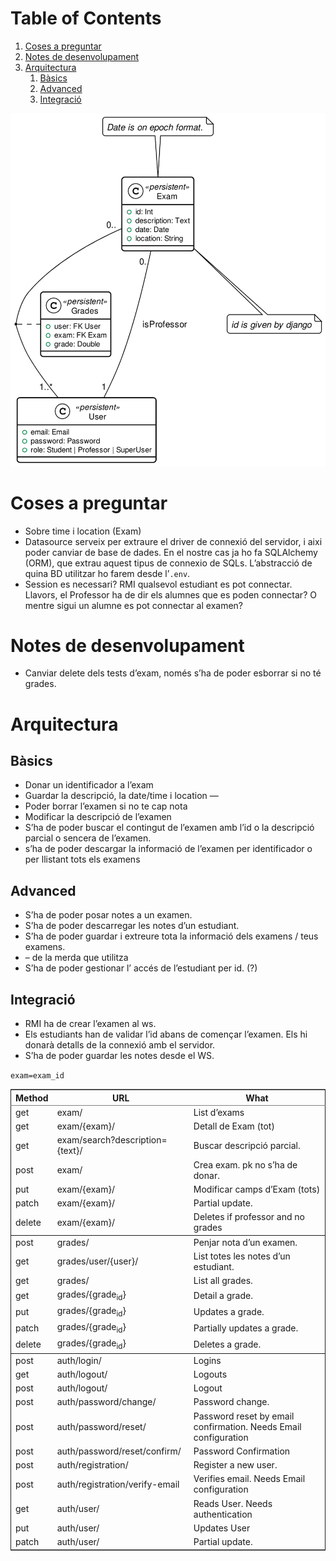 # Table of Contents

1.  [Coses a preguntar](#org30881c7)
2.  [Notes de desenvolupament](#org04405c5)
3.  [Arquitectura](#orgd3ce228)
    1.  [Bàsics](#orgb1e9f54)
    2.  [Advanced](#org1bc96ae)
    3.  [Integració](#org452ae4d)

![img](img/message_passing.png)

<a id="org30881c7"></a>

# Coses a preguntar

- Sobre time i location (Exam)
- Datasource serveix per extraure el driver de connexió del servidor, i
  aixi poder canviar de base de dades. En el nostre cas ja ho fa SQLAlchemy
  (ORM), que extrau aquest tipus de connexio de SQLs. L&rsquo;abstracció de quina
  BD utilitzar ho farem desde l&rsquo;`.env`.
- Session es necessari? RMI qualsevol estudiant es pot connectar. Llavors,
  el Professor ha de dir els alumnes que es poden connectar? O mentre sigui
  un alumne es pot connectar al examen?

<a id="org04405c5"></a>

# Notes de desenvolupament

- Canviar delete dels tests d&rsquo;exam, només s&rsquo;ha de poder esborrar
  si no té grades.

<a id="orgd3ce228"></a>

# Arquitectura

<a id="orgb1e9f54"></a>

## Bàsics

- Donar un identificador a l&rsquo;exam
- Guardar la descripció, la date/time i location
  &#x2014;
- Poder borrar l&rsquo;examen si no te cap nota
- Modificar la descripció de l&rsquo;examen
- S&rsquo;ha de poder buscar el contingut de l&rsquo;examen amb l&rsquo;id
  o la descripció parcial o sencera de l&rsquo;examen.
- s&rsquo;ha de poder descargar la informació de l&rsquo;examen per
  identificador o per llistant tots els examens

<a id="org1bc96ae"></a>

## Advanced

- S&rsquo;ha de poder posar notes a un examen.
- S&rsquo;ha de poder descarregar les notes d&rsquo;un estudiant.
- S&rsquo;ha de poder guardar i extreure tota la informació dels
  examens / teus examens.
- &#x2013; de la merda que utilitza
- S&rsquo;ha de poder gestionar l&rsquo; accés de l&rsquo;estudiant per id. (?)

<a id="org452ae4d"></a>

## Integració

- RMI ha de crear l&rsquo;examen al ws.
- Els estudiants han de validar l&rsquo;id abans de començar
  l&rsquo;examen. Els hi donarà detalls de la connexió amb el
  servidor.
- S&rsquo;ha de poder guardar les notes desde el WS.

`exam=exam_id`

<table id="org875eb5a" border="2" cellspacing="0" cellpadding="6" rules="groups" frame="hsides">

<colgroup>
<col  class="org-left" />

<col  class="org-left" />

<col  class="org-left" />
</colgroup>
<thead>
<tr>
<th scope="col" class="org-left">Method</th>
<th scope="col" class="org-left">URL</th>
<th scope="col" class="org-left">What</th>
</tr>
</thead>

<tbody>
<tr>
<td class="org-left">get</td>
<td class="org-left">exam/</td>
<td class="org-left">List d&rsquo;exams</td>
</tr>

<tr>
<td class="org-left">get</td>
<td class="org-left">exam/{exam}/</td>
<td class="org-left">Detall de Exam (tot)</td>
</tr>

<tr>
<td class="org-left">get</td>
<td class="org-left">exam/search?description={text}/</td>
<td class="org-left">Buscar descripció parcial.</td>
</tr>

<tr>
<td class="org-left">post</td>
<td class="org-left">exam/</td>
<td class="org-left">Crea exam. pk no s&rsquo;ha de donar.</td>
</tr>

<tr>
<td class="org-left">put</td>
<td class="org-left">exam/{exam}/</td>
<td class="org-left">Modificar camps d&rsquo;Exam (tots)</td>
</tr>

<tr>
<td class="org-left">patch</td>
<td class="org-left">exam/{exam}/</td>
<td class="org-left">Partial update.</td>
</tr>

<tr>
<td class="org-left">delete</td>
<td class="org-left">exam/{exam}/</td>
<td class="org-left">Deletes if professor and no grades</td>
</tr>
</tbody>

<tbody>
<tr>
<td class="org-left">post</td>
<td class="org-left">grades/</td>
<td class="org-left">Penjar nota d&rsquo;un examen.</td>
</tr>

<tr>
<td class="org-left">get</td>
<td class="org-left">grades/user/{user}/</td>
<td class="org-left">List totes les notes d&rsquo;un estudiant.</td>
</tr>

<tr>
<td class="org-left">get</td>
<td class="org-left">grades/</td>
<td class="org-left">List all grades.</td>
</tr>

<tr>
<td class="org-left">get</td>
<td class="org-left">grades/{grade<sub>id</sub>}</td>
<td class="org-left">Detail a grade.</td>
</tr>

<tr>
<td class="org-left">put</td>
<td class="org-left">grades/{grade<sub>id</sub>}</td>
<td class="org-left">Updates a grade.</td>
</tr>

<tr>
<td class="org-left">patch</td>
<td class="org-left">grades/{grade<sub>id</sub>}</td>
<td class="org-left">Partially updates a grade.</td>
</tr>

<tr>
<td class="org-left">delete</td>
<td class="org-left">grades/{grade<sub>id</sub>}</td>
<td class="org-left">Deletes a grade.</td>
</tr>
</tbody>

<tbody>
<tr>
<td class="org-left">post</td>
<td class="org-left">auth/login/</td>
<td class="org-left">Logins</td>
</tr>

<tr>
<td class="org-left">get</td>
<td class="org-left">auth/logout/</td>
<td class="org-left">Logouts</td>
</tr>

<tr>
<td class="org-left">post</td>
<td class="org-left">auth/logout/</td>
<td class="org-left">Logout</td>
</tr>

<tr>
<td class="org-left">post</td>
<td class="org-left">auth/password/change/</td>
<td class="org-left">Password change.</td>
</tr>

<tr>
<td class="org-left">post</td>
<td class="org-left">auth/password/reset/</td>
<td class="org-left">Password reset by email confirmation. Needs Email configuration</td>
</tr>

<tr>
<td class="org-left">post</td>
<td class="org-left">auth/password/reset/confirm/</td>
<td class="org-left">Password Confirmation</td>
</tr>

<tr>
<td class="org-left">post</td>
<td class="org-left">auth/registration/</td>
<td class="org-left">Register a new user.</td>
</tr>

<tr>
<td class="org-left">post</td>
<td class="org-left">auth/registration/verify-email</td>
<td class="org-left">Verifies email. Needs Email configuration</td>
</tr>

<tr>
<td class="org-left">get</td>
<td class="org-left">auth/user/</td>
<td class="org-left">Reads User. Needs authentication</td>
</tr>

<tr>
<td class="org-left">put</td>
<td class="org-left">auth/user/</td>
<td class="org-left">Updates User</td>
</tr>

<tr>
<td class="org-left">patch</td>
<td class="org-left">auth/user/</td>
<td class="org-left">Partial update.</td>
</tr>
</tbody>
</table>
